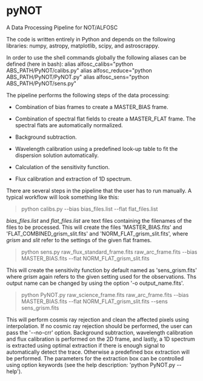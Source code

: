 # pyNOT
 A Data Processing Pipeline for NOT/ALFOSC

The code is written entirely in Python and depends on the following libraries:
numpy, astropy, matplotlib, scipy, and astroscrappy.

In order to use the shell commands globally the following aliases can be defined (here in bash):
alias alfosc_calibs="python ABS_PATH/PyNOT/calibs.py"
alias alfosc_reduce="python ABS_PATH/PyNOT/PyNOT.py"
alias alfosc_sens="python ABS_PATH/PyNOT/sens.py"


The pipeline performs the following steps of the data processing:

 - Combination of bias frames to create a MASTER_BIAS frame.

 - Combination of spectral flat fields to create a MASTER_FLAT frame.
   The spectral flats are automatically normalized.

 - Background subtraction.

 - Wavelength calibration using a predefined look-up table to fit
   the dispersion solution automatically.

 - Calculation of the sensitivity function.

 - Flux calibration and extraction of 1D spectrum.


There are several steps in the pipeline that the user has to run manually.
A typical workflow will look something like this:

 > python calibs.py --bias bias_files.list  --flat flat_files.list

_bias_files.list_ and _flat_files.list_ are text files containing the filenames of the files to be processed.
This will create the files 'MASTER_BIAS.fits' and 'FLAT_COMBINED_grism_slit.fits'
and 'NORM_FLAT_grism_slit.fits', where *grism* and *slit* refer to the settings of the given flat frames.

 > python sens.py raw_flux_standard_frame.fits  raw_arc_frame.fits  --bias MASTER_BIAS.fits  --flat NORM_FLAT_grism_slit.fits

This will create the sensitivity function by default named as 'sens_grism.fits' where *grism* again refers to the given
setting used for the observations. Ths output name can be changed by using the option '-o output_name.fits'.

 > python PyNOT.py  raw_science_frame.fits  raw_arc_frame.fits  --bias MASTER_BIAS.fits  --flat NORM_FLAT_grism_slit.fits  --sens sens_grism.fits

This will perform cosmis ray rejection and clean the affected pixels using interpolation.
If no cosmic ray rejection should be performed, the user can pass the '--no-crr' option.
Background subtraction, wavelength calibration and flux calibration is performed on the 2D frame,
and lastly, a 1D spectrum is extracted using optimal extraction if there is enough signal to automatically
detect the trace. Otherwise a predefined box extraction will be performed. The parameters for the extraction
box can be controlled using option keywords (see the help description: 'python PyNOT.py --help').
